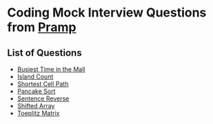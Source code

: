 Coding Mock Interview Questions from [Pramp](https://www.pramp.com)
=========================================================================

## List of Questions

- [Busiest Time in the Mall](https://github.com/n-ninjin/pramp-mock-interview-questions/blob/main/questions/busiest_time_in_the_mall/Solution.java)
- [Island Count](https://github.com/n-ninjin/pramp-mock-interview-questions/blob/main/questions/island_count/Solution.java)
- [Shortest Cell Path](https://github.com/n-ninjin/pramp-mock-interview-questions/blob/main/questions/shortest_cell_path/Solution.java)
- [Pancake Sort](https://github.com/n-ninjin/pramp-mock-interview-questions/blob/main/questions/pancake_sort/Solution.java)
- [Sentence Reverse](https://github.com/n-ninjin/pramp-mock-interview-questions/blob/main/questions/sentence_reverse/Solution.java)
- [Shifted Array](https://github.com/n-ninjin/pramp-mock-interview-questions/blob/main/questions/shifted_array_search/Solution.java)
- [Toeplitz Matrix](https://github.com/n-ninjin/pramp-mock-interview-questions/blob/main/questions/toeplitz_matrix/Solution.java)